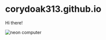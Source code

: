 # corydoak313.github.io

Hi there!

<picture>
  <source media="(prefers-color-scheme: dark)" srcset="/Users/husband/Desktop/SCHOOL/CS499/images/smile_binary.png">
  <source media="(prefers-color-scheme: light)" srcset="/Users/husband/Desktop/SCHOOL/CS499/images/white_binary.jpg">
  <img alt="neon computer" src="/Users/husband/Desktop/SCHOOL/CS499/images/git_neon_blue.jpg">
</picture>
